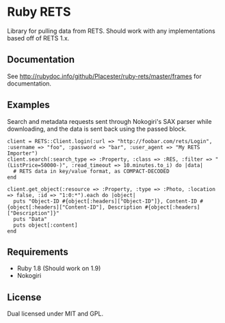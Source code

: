 Ruby RETS
===
Library for pulling data from RETS. Should work with any implementations based off of RETS 1.x.

Documentation
-
See http://rubydoc.info/github/Placester/ruby-rets/master/frames for documentation.

Examples
-

Search and metadata requests sent through Nokogiri's SAX parser while downloading, and the data is sent back using the passed block.

    client = RETS::Client.login(:url => "http://foobar.com/rets/Login", :username => "foo", :password => "bar", :user_agent => "My RETS Importer")
    client.search(:search_type => :Property, :class => :RES, :filter => "(ListPrice=50000-)", :read_timeout => 10.minutes.to_i) do |data|
      # RETS data in key/value format, as COMPACT-DECODED
    end

    client.get_object(:resource => :Property, :type => :Photo, :location => false, :id => "1:0:*").each do |object|
      puts "Object-ID #{object[:headers]["Object-ID"]}, Content-ID #{object[:headers]["Content-ID"], Description #{object[:headers]["Description"]}"
      puts "Data"
      puts object[:content]
    end

Requirements
-
* Ruby 1.8 (Should work on 1.9)
* Nokogiri

License
-
Dual licensed under MIT and GPL.